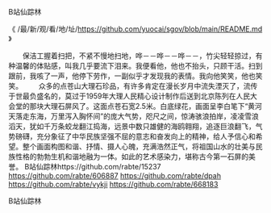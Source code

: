 
B站仙踪林




《 /最/新/观/看/地/址/https://github.com/yuocai/sgov/blob/main/README.md 》




　　保洁工握着扫把，不紧不慢地扫地，哗－－哗－－哗－－，竹尖轻轻掠过，有种温馨的体贴感，叫我几乎要流下泪来。我便看他，他也不抬头，只顾干活。扫到跟前，我咳了一声，他停下劳作，一副似乎才发现我的表情。我向他笑笑，他也笑笑。
　　众多的点苍山大理石珍品，有许多肯定在漫长岁月中流失湮灭了，流传于世最负盛名的，莫过于1959年大理人民精心设计制作后送到北京陈列在人民大会堂的那块大理石屏风了。这面点苍石宽2.5米。白底绿花，画面呈李白笔下“黄河天落走东海，万里泻入胸怀间”的庞大气势，咫尺之间，惊涛骇浪拍岸，凌凌雪浪滔天，犹如千万条蛟龙翻江捣海，远景中数只雄健的海鸥翱翔，追逐巨浪翻飞，气势磅礴，充分象征了中华民族坚强不屈的意志和奋发向上的精神，给人予信心和希望。整个画面构图和谐、抒情、摄人心魄，充满浩然正气，将祖国山水的壮美与民族性格的勃勃生机和谐地融为一体。如此的艺术感染力，堪称古今第一石屏的美誉。
B站仙踪林https://github.com/rabte/15237
https://github.com/rabte/606887
https://github.com/rabte/dpah
https://github.com/rabte/vykji
https://github.com/rabte/668183





B站仙踪林
